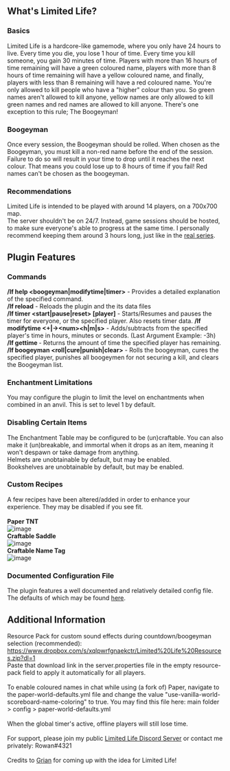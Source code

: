 ## What's Limited Life?
### Basics
Limited Life is a hardcore-like gamemode, where you only have 24 hours to live. Every time you die, you lose 1 hour of time. Every time you kill someone, you gain 30 minutes of time. Players with more than 16 hours of time remaining will have a green coloured name, players with more than 8 hours of time remaining will have a yellow coloured name, and finally, players with less than 8 remaining will have a red coloured name. You're only allowed to kill people who have a "higher" colour than you. So green names aren't allowed to kill anyone, yellow names are only allowed to kill green names and red names are allowed to kill anyone. There's one exception to this rule; The Boogeyman!

### Boogeyman
Once every session, the Boogeyman should be rolled. When chosen as the Boogeyman, you must kill a non-red name before the end of the session. Failure to do so will result in your time to drop until it reaches the next colour. That means you could lose up to 8 hours of time if you fail! Red names can't be chosen as the boogeyman.

### Recommendations
Limited Life is intended to be played with around 14 players, on a 700x700 map.  
The server shouldn't be on 24/7. Instead, game sessions should be hosted, to make sure everyone's able to progress at the same time. I personally recommend keeping them around 3 hours long, just like in the [real series](https://youtu.be/gzaIHdjLIyM).

## Plugin Features
### Commands
**/lf help <boogeyman|modifytime|timer>** - Provides a detailed explanation of the specified command.  
**/lf reload** - Reloads the plugin and the its data files  
**/lf timer <start|pause|reset> [player]** - Starts/Resumes and pauses the timer for everyone, or the specified player. Also resets timer data.
**/lf modifytime <player> <+|->\<num><h|m|s>** - Adds/subtracts from the specified player's time in hours, minutes or seconds. (Last Argument Example: -3h)
**/lf gettime <player>** - Returns the amount of time the specified player has remaining.
**/lf boogeyman <roll|cure|punish|clear>** - Rolls the boogeyman, cures the specified player, punishes all boogeymen for not securing a kill, and clears the Boogeyman list.  

### Enchantment Limitations
You may configure the plugin to limit the level on enchantments when combined in an anvil. This is set to level 1 by default.

### Disabling Certain Items
The Enchantment Table may be configured to be (un)craftable. You can also make it (un)breakable, and immortal when it drops as an item, meaning it won't despawn or take damage from anything.  
Helmets are unobtainable by default, but may be enabled.  
Bookshelves are unobtainable by default, but may be enabled.

### Custom Recipes
A few recipes have been altered/added in order to enhance your experience. They may be disabled if you see fit.  
<br>
**Paper TNT**  
![image](https://user-images.githubusercontent.com/75913945/223511629-3582983f-d9ce-424d-aa5d-bbfe73bd37a6.png)  
**Craftable Saddle**  
![image](https://user-images.githubusercontent.com/75913945/223511868-851c41c6-a552-4989-91a0-b0446ad6d0ba.png)  
**Craftable Name Tag**  
![image](https://user-images.githubusercontent.com/75913945/223511972-1d59cc36-dec0-41ea-815a-a51129d232f5.png)  



### Documented Configuration File
The plugin features a well documented and relatively detailed config file. The defaults of which may be found [here](https://github.com/RowwYourBoat/LimitedLife/blob/master/src/main/resources/config.yml).

## Additional Information
Resource Pack for custom sound effects during countdown/boogeyman selection (recommended):  
https://www.dropbox.com/s/xqlpwrfgnaekctr/Limited%20Life%20Resources.zip?dl=1  
Paste that download link in the server.properties file in the empty resource-pack field to apply it automatically for all players.    
<br>
To enable coloured names in chat while using (a fork of) Paper, navigate to the paper-world-defaults.yml file and change the value "use-vanilla-world-scoreboard-name-coloring" to true. You may find this file here: main folder > config > paper-world-defaults.yml  
<br>
When the global timer's active, offline players will still lose time.  
<br>
For support, please join my public [Limited Life Discord Server](https://discord.com/invite/PEsQSZVSwU) or contact me privately: Rowan#4321  
<br>
Credits to [Grian](https://youtu.be/gzaIHdjLIyM) for coming up with the idea for Limited Life!
